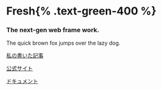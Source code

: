 # Fresh{% .text-green-400 %}
### The next-gen web frame work.
The quick brown fox jumps over the lazy dog.

[私の書いた記事](https://zenn.dev/k41531/articles/69c9342f7022dd)

[公式サイト](https://fresh.deno.dev/)

[ドキュメント](https://fresh.deno.dev/docs/introduction)
